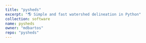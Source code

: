 ```yaml
---
title: "pysheds"
excerpt: "🌎 Simple and fast watershed delineation in Python" 
collection: software
name: pysheds
owner: "mdbartos"
repo: "pysheds"
---
```


